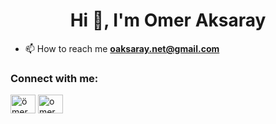<h1 align="center">Hi 👋, I'm Omer Aksaray</h1>


- 📫 How to reach me **oaksaray.net@gmail.com**

<h3 align="left">Connect with me:</h3>
<p align="left">
<a href="https://www.linkedin.com/in/omeraksaray/" target="blank"><img align="center" src="https://raw.githubusercontent.com/rahuldkjain/github-profile-readme-generator/master/src/images/icons/Social/linked-in-alt.svg" alt="ömer aksaray" height="30" width="40" /></a>
<a href="https://instagram.com/omer.unknown" target="blank"><img align="center" src="https://raw.githubusercontent.com/rahuldkjain/github-profile-readme-generator/master/src/images/icons/Social/instagram.svg" alt="omer.unknown" height="30" width="40" /></a>
</p>


